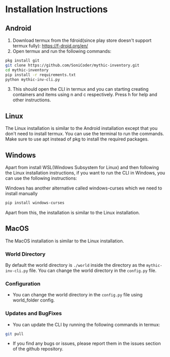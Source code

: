 # Installation Instructions

## Android

1. Download termux from the fdroid(since play store doesn't support termux fully): https://f-droid.org/en/
2. Open termux and run the following commands:
```bash
pkg install git
git clone https://github.com/SoniCoder/mythic-inventory.git
cd mythic-inventory
pip install -r requirements.txt
python mythic-inv-cli.py
```
3. This should open the CLI in termux and you can starting creating containers and items using n and c respectively. Press h for help and other instructions.

## Linux

The Linux installation is similar to the Android installation except that you don't need to install termux. You can use the terminal to run the commands. Make sure to use apt instead of pkg to install the required packages.

## Windows

Apart from install WSL(Windows Subsystem for Linux) and then following the Linux installation instructions, if you want to run the CLI in Windows, you can use the following instructions:

Windows has another alternative called windows-curses which we need to install manually

```bash
pip install windows-curses
```

Apart from this, the installation is similar to the Linux installation.

## MacOS

The MacOS installation is similar to the Linux installation.

### World Directory

By default the world directory is `./world` inside the directory as the `mythic-inv-cli.py` file. You can change the world directory in the `config.py` file.

### Configuration

- You can change the world directory in the `config.py` file using world_folder config.


### Updates and BugFixes

- You can update the CLI by running the following commands in termux:
```bash
git pull
```

- If you find any bugs or issues, please report them in the issues section of the github repository.

